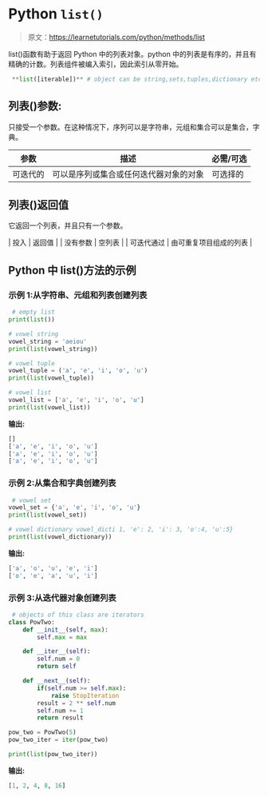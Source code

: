 # Python `list()`

> 原文：<https://learnetutorials.com/python/methods/list>

list()函数有助于返回 Python 中的列表对象。python 中的列表是有序的，并且有精确的计数。列表组件被编入索引，因此索引从零开始。

```py
 **list([iterable])** # object can be string,sets,tuples,dictionary etc

```

## 列表()参数:

只接受一个参数。在这种情况下，序列可以是字符串，元组和集合可以是集合，字典。

| 参数 | 描述 | 必需/可选 |
| --- | --- | --- |
| 可迭代的 | 可以是序列或集合或任何迭代器对象的对象 | 可选择的 |

## 列表()返回值

它返回一个列表，并且只有一个参数。

| 投入 | 返回值 |
| 没有参数 | 空列表 |
| 可迭代通过 | 由可重复项目组成的列表 |

## Python 中 list()方法的示例

### 示例 1:从字符串、元组和列表创建列表

```py
 # empty list
print(list())

# vowel string
vowel_string = 'aeiou'
print(list(vowel_string))

# vowel tuple
vowel_tuple = ('a', 'e', 'i', 'o', 'u')
print(list(vowel_tuple))

# vowel list
vowel_list = ['a', 'e', 'i', 'o', 'u']
print(list(vowel_list)) 

```

**输出:**

```py
[]
['a', 'e', 'i', 'o', 'u']
['a', 'e', 'i', 'o', 'u']
['a', 'e', 'i', 'o', 'u'] 
```

### 示例 2:从集合和字典创建列表

```py
 # vowel set
vowel_set = {'a', 'e', 'i', 'o', 'u'}
print(list(vowel_set))

# vowel dictionary vowel_dicti 1, 'e': 2, 'i': 3, 'o':4, 'u':5}
print(list(vowel_dictionary)) 

```

**输出:**

```py
['a', 'o', 'u', 'e', 'i']
['o', 'e', 'a', 'u', 'i'] 
```

### 示例 3:从迭代器对象创建列表

```py
 # objects of this class are iterators
class PowTwo:
    def __init__(self, max):
        self.max = max

    def __iter__(self):
        self.num = 0
        return self

    def __next__(self):
        if(self.num >= self.max):
            raise StopIteration
        result = 2 ** self.num
        self.num += 1
        return result

pow_two = PowTwo(5)
pow_two_iter = iter(pow_two)

print(list(pow_two_iter)) 

```

**输出:**

```py
[1, 2, 4, 8, 16] 
```